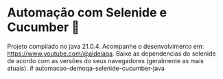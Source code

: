 # Automação com Selenide e Cucumber 📜

Projeto compilado no java 21.0.4. Acompanhe o desenvolvimento em: https://www.youtube.com/@aldeiaqa. Baixe as dependencias do selenide de acordo com as versões do seus navegadores (geralmente as mais atuais). # automacao-demoqa-selenide-cucumber-java
